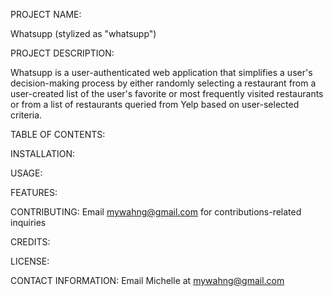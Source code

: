 PROJECT NAME:

Whatsupp (stylized as "whatsupp")

PROJECT DESCRIPTION:

Whatsupp is a user-authenticated web application that simplifies a user's decision-making process by either randomly selecting a restaurant from a user-created list of the user's favorite or most frequently visited restaurants or from a list of restaurants queried from Yelp based on user-selected criteria.

TABLE OF CONTENTS:

INSTALLATION:

USAGE:

FEATURES:

CONTRIBUTING:
Email mywahng@gmail.com for contributions-related inquiries

CREDITS: 

LICENSE: 

CONTACT INFORMATION:
Email Michelle at mywahng@gmail.com